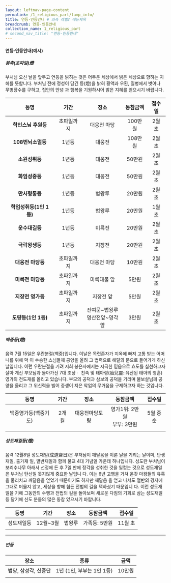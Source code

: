 ```yaml
---
layout: leftnav-page-content
permalink: /1_religious_part/lamp_info/
title: 연등·인등안내 # 좌측 레벨2 메뉴제목
breadcrumb: 연등·인등안내 
collection_name: 1_religious_part
# second_nav_title: "연등·인등안내" 
---
```


#### 연등·인등안내(예시)

##### 봉축(초파일)燈

부처님 오신 날을 앞두고 연등을 밝히는 것은 어두운 세상에서 밝은 세상으로 향하는 지혜를 뜻합니다. 부처님 전에 정성이 담긴 등(燈)을 밝혀 횡액과 우환, 질병에서 벗어나 무병장수를 구하고, 집안의 안녕 과 행복을 기원하시어 밝은 지혜를 얻으시기 바랍니다.


|등명	|기간	|장소	|동참금액	|접수일|
|:-:|:-:|:-:|:-:|:-:|
|**학인스님 후원등**|	초파일까지|	대웅전 마당|	100만원|	2월 초|
|**108번뇌소멸등**|	1년등|	대웅전|	108만원|	2월 초|
|**소원성취등**|	1년등|	대웅전|	50만원	|2월 초|
|**화엄성중등**|	1년등|	대웅전|	50만원	|2월 초|
|**만사형통등**|	1년등|	법왕루|	20만원	|2월 초|
|**학업성취등(1인 1등)**|	1년등|	법왕루|	20만원|	1월 초|
|**운수대길등**|	1년등|	미륵전|	20만원|	2월 초|
|**극락왕생등**|	1년등|	지장전|	20만원|	2월 초|
|**대웅전 마당등**|	초파일까지|	대웅전 마당|	10만원|	2월 초|
|**미륵전 마당등**|	초파일까지|	미륵대불 앞|	5만원|	2월 초|
|**지장전 영가등**|	초파일까지|	지장전 앞	|5만원|	2월 초|
|**도량등(1인 1등)**|	초파일까지|	진여문~법왕루<br>영산전앞~영각앞|	3만원|	2월 초|



##### 백중등(燈)

음력 7월 15일은 우란분절(백중)입니다. 이날은 목련존자가 지옥에 빠져 고통 받는 어머니를 위해 덕 이 수승한 스님들께 공양을 올려 그 법력으로 해탈의 문으로 들어가게 하신 날입니다. 이런 우란분절을 기려 저희 봉은사에서는 지극한 믿음으로 효도를 실천하고자 살아 계신 부모님과 돌아가신 7대 조상ᆞ 친족 및 태아령(胎兒靈::유산된 태아의 영혼)영가의 천도재를 올리고 있습니다. 부모의 공덕과 삼보의 공덕을 기리며 불보살님께 공양을 올리고 그 위신력을 빌어 중생이 지은 악업의 무거움을 구제하고자 하는 것입니다.

|등명|기간|장소|동참금액|접수일|
|:-:|:-:|:-:|:-:|:-:|
|백중영가등(백중기도)  |2개월    |대웅전마당도량    |영가1위: 2만원<br>부부: 3만원|5월 중순   |
||||||

##### 성도재일등(燈)

음력 12월8일 성도재일(成道齋日)은 부처님이 깨달음을 이룬 날을 기리는 날이며, 탄생재일, 출가재 일, 열반재일과 함께 불교 4대 기념일 가운데 하나입니다. 성도란 부처님이 보리수나무 아래서 선정에 든 후 7일 만에 정각을 성취한 것을 일컫는 것으로 성도재일은 부처님 탄신일 못지않게 중요한 날입니 다. 이는 6년 고행을 거쳐 온갖 마왕들의 유혹을 물리치고 깨달음을 얻었기 때문이기도 하지만 깨달음 을 얻고 나서도 열반의 경지에 그대로 머물지 않고, 세상을 향해 힘든 전법의 길을 택하셨기 때문입니 다. 이런 성도재일을 기해 그동안의 수행과 전법의 길을 돌아보며 새로운 다짐의 기회로 삼는 성도재일 등 달기에 신도 분들의 많은 동참 있으시기 바랍니다.

|등명|기간|장소|동참금액|접수일|
|:-:|:-:|:-:|:-:|:-:|
|성도재일등|	12월~3월|	법왕루|	가족등: 5만원|	11월 초|
||||||

---

##### **인등**

|장소|	종류|	금액|
|:-:|:-:|:-:|
|법당, 삼성각, 신중단|	1년 (1인, 부부는 1인 1등)|	10만원|
| | | |


<!-- ##### 인등

|**장소**|**종류**|
|:-:|:-:|
| **큰법당(전면)** | 학인스님후원등|
|  | 사업자(사업번창)|
|  | 학업성취|
| **큰법당(후면)** | 개인(만사형통, 건강발원)|
|  | 가족(만사형통, 건강발원)|
| **명부전** | 치유(속득쾌차)|
|  | 영가(극락왕생)|
| **5층법당** | 소원성취|
|  | 삼성각(자손창성)|
|  |   |


### **인등 공양**
> 신법당 부처님전 인등 -->
